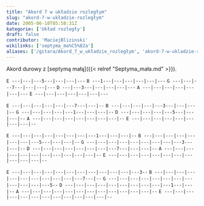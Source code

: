 ```yaml
---
title: "Akord 7 w układzie rozległym"
slug: "akord-7-w-układzie-rozległym"
date: 2005-06-10T05:58:31Z
kategorie: ['Układ rozległy']
draft: false
contributor: 'MaciejBlizinski'
wikilinks: ['septyma_ma%C5%82a']
aliases: ['/gitara/Akord_7_w_układzie_rozległym', 'akord-7-w-ukladzie-rozleglym']
---
```

Akord durowy z [septymą małą]({{< relref "Septyma_mała.md" >}}).

`E ---|---|---5---|---|---|---`
`B ---1---|---|---|---|---|---`
`G ---|---|---7---|---|---|---`
`D ---|---3---|---|---|---|---`
`A ---|---|---|---|---|---|---`
`E ---|---|---|---|---|---|---`

`E ---|---|---|---|---|---7---|---|--`
`B ---|---|---|---|---3---|---|---|--`
`G ---|---|---|---|---1---|---|---|--`
`D ---|---|---|---|---5---|---|---|--`
`A ---|---|---|---|---|---|---|---|--`
`E ---|---|---|---|---|---|---|---|--`

`E ---|---|---|---|---|---|---|---1---|---|---|--`
`B ---|---|---|---|---|---|---|---5---|---|---|--`
`G ---|---|---|---|---|---|---|---|---3---|---|--`
`D ---|---|---|---|---|---|---|---7---|---|---|--`
`A ---|---|---|---|---|---|---|---|---|---|---|--`
`E ---|---|---|---|---|---|---|---|---|---|---|--`

`E ---|---|---|---|---|---|---|---|---|---|---|---3--`
`B ---|---|---|---|---|---|---|---|---|---|---7---|--`
`G ---|---|---|---|---|---|---|---|---|---|---|---5--`
`D ---|---|---|---|---|---|---|---|---|---1---|---|--`
`A ---|---|---|---|---|---|---|---|---|---|---|---|--`
`E ---|---|---|---|---|---|---|---|---|---|---|---|--`

